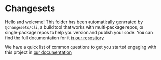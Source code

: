 # Changesets

Hello and welcome! This folder has been automatically generated by `@changesets/cli`, a build tool that works with multi-package repos, or single-package repos to help you version and publish your code. You can
find the full documentation for it [in our repository](https://github.com/changesets/changesets)

We  have a quick list of common questions to get you started engaging with this project in
[our documentation](https://github.com/changesets/changesets/blob/main/docs/common-questions.md)
